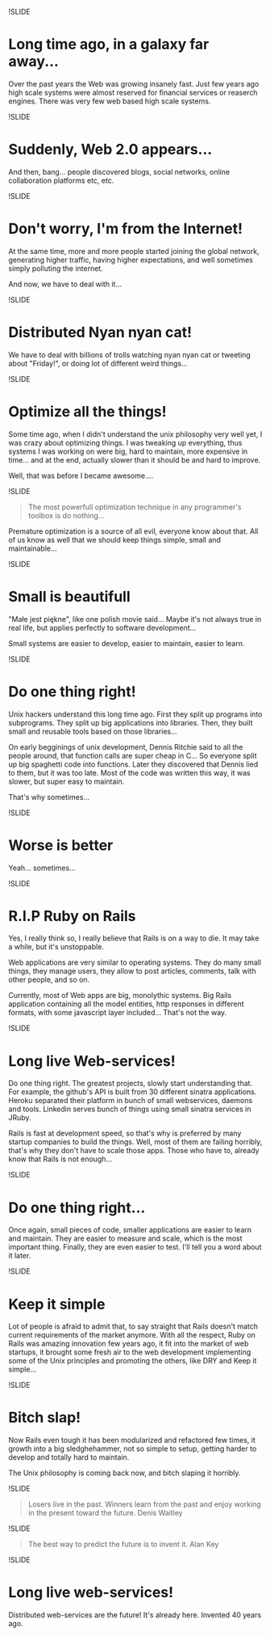 !SLIDE
# Long time ago, in a galaxy far away...

<note>
  Over the past years the Web was growing insanely fast. Just few years ago
  high scale systems were almost reserved for financial services or reaserch
  engines. There was very few web based high scale systems.
</note>

!SLIDE
# Suddenly, Web 2.0 appears...

<note>
  And then, bang... people discovered blogs, social networks, online
  collaboration platforms etc, etc.
</note>

!SLIDE
# Don't worry, I'm from the Internet!

<note>
  At the same time, more and more people started joining the global 
  network, generating higher traffic, having higher expectations, and well
  sometimes simply polluting the internet.
  
  And now, we have to deal with it...
</note>

!SLIDE
# Distributed Nyan nyan cat!

<note>
  We have to deal with billions of trolls watching nyan nyan cat or
  tweeting about "Friday!", or doing lot of different weird things...
</note>

!SLIDE
# Optimize all the things!

<note>
  Some time ago, when I didn't understand the unix philosophy very well yet,
  I was crazy about optimizing things. I was tweaking up everything, thus
  systems I was working on were big, hard to maintain, more expensive in
  time... and at the end, actually slower than it should be and hard
  to improve.

  Well, that was before I became awesome....
</note>

!SLIDE
<blockquote>
  The most powerfull optimization technique in any programmer's
  toolbox is do nothing...
</blockquote>

<note>
  Premature optimization is a source of all evil, everyone know about
  that. All of us know as well that we should keep things simple, small
  and maintainable...
</note>

!SLIDE
# Small is beautifull

<note>
  "Małe jest piękne", like one polish movie said... Maybe it's not always
  true in real life, but applies perfectly to software development...

  Small systems are easier to develop, easier to maintain, easier to learn.
</note>

!SLIDE
# Do one thing right!

<note>
  Unix hackers understand this long time ago. First they split up programs
  into subprograms. They split up big applications into libraries.
  Then, they built small and reusable tools based on those libraries...

  On early begginings of unix development, Dennis Ritchie said to 
  all the people around, that function calls are super cheap in C...
  So everyone split up big spaghetti code into functions. Later they
  discovered that Dennis lied to them, but it was too late. Most of
  the code was written this way, it was slower, but super easy to maintain.
  
  That's why sometimes...
</note>

!SLIDE
# Worse is better

<note>
  Yeah... sometimes...
</note>

!SLIDE
# R.I.P Ruby on Rails

<note>
  Yes, I really think so, I really believe that Rails is on a way to die.
  It may take a while, but it's unstoppable.

  Web applications are very similar to operating systems. They do many 
  small things, they manage users, they allow to post articles, comments,
  talk with other people, and so on.
  
  Currently, most of Web apps are big, monolythic systems. Big Rails 
  application containing all the model entities, http responses in 
  different formats, with some javascript layer included... That's not
  the way.
</note>

!SLIDE
# Long live Web-services!

<note>
  Do one thing right. The greatest projects, slowly start understanding 
  that. For example, the github's API is built from 30 different sinatra
  applications. Heroku separated their platform in bunch of small 
  webservices, daemons and tools. Linkedin serves bunch of things using
  small sinatra services in JRuby.

  Rails is fast at development speed, so that's why is preferred by many
  startup companies to build the things. Well, most of them are failing
  horribly, that's why they don't have to scale those apps. Those who
  have to, already know that Rails is not enough...
</note>

!SLIDE
# Do one thing right...

<note>
  Once again, small pieces of code, smaller applications are easier
  to learn and maintain. They are easier to measure and scale, which
  is the most important thing. Finally, they are even easier to test.
  I'll tell you a word about it later.
</note>

!SLIDE
# Keep it simple

<note>
  Lot of people is afraid to admit that, to say straight that Rails
  doesn't match current requirements of the market anymore. With all the 
  respect, Ruby on Rails   was amazing innovation few years ago, it fit 
  into the market of web startups, it brought some fresh air to the web 
  development implementing some of the Unix principles and promoting the 
  others, like DRY and Keep it simple...
</note>

!SLIDE
# Bitch slap!

<note>
  Now Rails even tough it has been modularized and refactored few times,
  it growth into a big sledghehammer, not so simple to setup, getting harder
  to develop and totally hard to maintain.
  
  The Unix philosophy is coming back now, and bitch slaping it horribly.
</note>

!SLIDE
<blockquote>
  Losers live in the past. Winners learn from the past and enjoy working in 
  the present toward the future.
  <author>Denis Waitley</author>
</blockquote>

!SLIDE
<blockquote>
  The best way to predict the future is to invent it.
  <author>Alan Key</author>
</blockquote>

!SLIDE
# Long live web-services!

<note>
  Distributed web-services are the future! It's already here. Invented 40 years ago.
</note>
